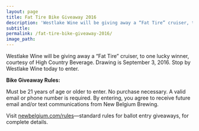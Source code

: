```yaml
---
layout: page
title: Fat Tire Bike Giveaway 2016
description: 'Westlake Wine will be giving away a “Fat Tire” cruiser, to one lucky winner, courtesy of High Country Beverage.'
subtitle:
permalink: /fat-tire-bike-giveaway-2016/
image_path:
---
```



Westlake Wine will be giving away a “Fat Tire” cruiser, to one lucky winner, courtesy of High Country Beverage. Drawing is September 3, 2016. Stop by Westlake Wine today to enter.

**Bike Giveaway Rules:**

Must be 21 years of age or older to enter. No purchase necessary. A valid email or phone number is required. By entering, you agree to receive future email and/or text communications from New Belgium Brewing.

Visit [newbelgium.com/rules](http://www.newbelgium.com/rules)—standard rules for ballot entry giveaways, for complete details.